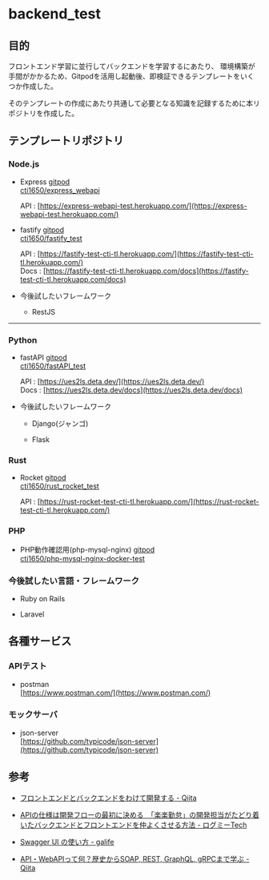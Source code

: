# backend_test

## 目的

フロントエンド学習に並行してバックエンドを学習するにあたり、
環境構築が手間がかかるため、Gitpodを活用し起動後、即検証できるテンプレートをいくつか作成した。

そのテンプレートの作成にあたり共通して必要となる知識を記録するために本リポジトリを作成した。

## テンプレートリポジトリ

### Node.js

- Express [gitpod](https://gitpod.io/#https://github.com/cti1650/express_webapi)  
  [cti1650/express_webapi](https://github.com/cti1650/express_webapi)
  
    API : [https://express-webapi-test.herokuapp.com/](https://express-webapi-test.herokuapp.com/)

- fastify [gitpod](https://gitpod.io/#https://github.com/cti1650/fastify_test)  
  [cti1650/fastify_test](https://github.com/cti1650/fastify_test)
  
    API : [https://fastify-test-cti-tl.herokuapp.com/](https://fastify-test-cti-tl.herokuapp.com/)  
    Docs : [https://fastify-test-cti-tl.herokuapp.com/docs](https://fastify-test-cti-tl.herokuapp.com/docs)
  
- 今後試したいフレームワーク

  - RestJS

---

### Python

- fastAPI [gitpod](https://gitpod.io/#https://github.com/cti1650/fastAPI_test)  
  [cti1650/fastAPI_test](https://github.com/cti1650/fastAPI_test)
  
    API : [https://ues2ls.deta.dev/](https://ues2ls.deta.dev/)  
    Docs : [https://ues2ls.deta.dev/docs](https://ues2ls.deta.dev/docs)
  
- 今後試したいフレームワーク

  - Django(ジャンゴ)

  - Flask
   
### Rust

- Rocket [gitpod](https://gitpod.io/#https://github.com/cti1650/rust_rocket_test)  
  [cti1650/rust_rocket_test](https://github.com/cti1650/rust_rocket_test)
  
    API : [https://rust-rocket-test-cti-tl.herokuapp.com/](https://rust-rocket-test-cti-tl.herokuapp.com/)
    
### PHP

- PHP動作確認用(php-mysql-nginx) [gitpod](https://gitpod.io/#https://github.com/cti1650/php-mysql-nginx-docker-test)  
  [cti1650/php-mysql-nginx-docker-test](https://github.com/cti1650/php-mysql-nginx-docker-test)

### 今後試したい言語・フレームワーク

  - Ruby on Rails

  - Laravel


## 各種サービス

### APIテスト

- postman  
  [https://www.postman.com/](https://www.postman.com/)

### モックサーバ

- json-server  
  [https://github.com/typicode/json-server](https://github.com/typicode/json-server)

## 参考

- [フロントエンドとバックエンドをわけて開発する - Qiita](https://qiita.com/heiwa/items/10d1a74d0b141999220f)

- [APIの仕様は開発フローの最初に決める　「楽楽勤怠」の開発担当がたどり着いたバックエンドとフロントエンドを仲よくさせる方法 - ログミーTech](https://logmi.jp/tech/articles/323306)

- [Swagger UI の使い方 - galife](https://garafu.blogspot.com/2020/05/how-to-use-swagger-ui_6.html)

- [API・WebAPIって何？歴史からSOAP, REST, GraphQL, gRPCまで学ぶ - Qiita](https://qiita.com/tsudaryo1715/items/3ebb0c5233e480ee5407)


